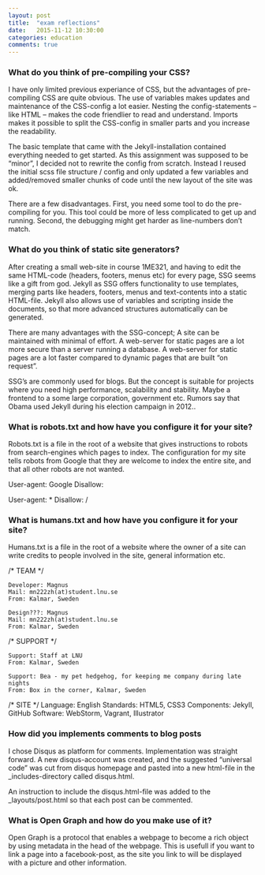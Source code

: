 ```yaml
---
layout: post
title:  "exam reflections"
date:   2015-11-12 10:30:00
categories: education
comments: true
---
```


### What do you think of pre-compiling your CSS?

I have only limited previous experiance of CSS, but the advantages of pre-compiling CSS are quite obvious. The use of variables makes updates and maintenance of the CSS-config a lot easier. Nesting the config-statements – like HTML – makes the code friendlier to read and understand. Imports makes it possible to split the CSS-config in smaller parts and you increase the readability.

The basic template that came with the Jekyll-installation contained everything needed to get started. As this assignment was supposed to be “minor”, I decided not to rewrite the config from scratch. Instead I reused the initial scss file structure / config and only updated a few variables and added/removed smaller chunks of code until the new layout of the site was ok.

There are a few disadvantages. First, you need some tool to do the pre-compiling for you. This tool could be more of less complicated to get up and running.
Second, the debugging might get harder as line-numbers don’t match.


### What do you think of static site generators?

After creating a small web-site in course 1ME321, and having to edit the same HTML-code (headers, footers, menus etc) for every page, SSG seems like a gift from god. Jekyll as SSG offers functionality to use templates, merging parts like headers, footers, menus and text-contents into a static HTML-file. Jekyll also allows use of variables and scripting inside the documents, so that more advanced structures automatically can be generated.

There are many advantages with the SSG-concept;
A site can be maintained with minimal of effort.
A web-server for static pages are a lot more secure than a server running a database.
A web-server for static pages are a lot faster compared to dynamic pages that are built “on request”.

SSG’s are commonly used for blogs. But the concept is suitable for projects where you need high performance, scalability and stability. Maybe a frontend to a some large corporation, government etc. Rumors say that Obama used Jekyll during his election campaign in 2012..


### What is robots.txt and how have you configure it for your site?

Robots.txt is a file in the root of a website that gives instructions to robots from search-engines  which pages to index. The configuration for my site tells robots from Google that they are welcome to index the entire site, and that all other robots are not wanted.

User-agent: Google
Disallow:

User-agent: *
Disallow: /


### What is humans.txt and how have you configure it for your site?

Humans.txt is a file in the root of a website where the owner of a site can write credits to people involved in the site, general information etc.


/* TEAM */

    Developer: Magnus
    Mail: mn222zh(at)student.lnu.se
    From: Kalmar, Sweden

    Design???: Magnus
    Mail: mn222zh(at)student.lnu.se
    From: Kalmar, Sweden

/* SUPPORT */

    Support: Staff at LNU
    From: Kalmar, Sweden

    Support: Bea - my pet hedgehog, for keeping me company during late nights
    From: Box in the corner, Kalmar, Sweden


/* SITE */
    Language: English
    Standards: HTML5, CSS3
    Components: Jekyll, GitHub
    Software: WebStorm, Vagrant, Illustrator


### How did you implements comments to blog posts

I chose Disqus as platform for comments. Implementation was straight forward. A new disqus-account was created, and the suggested “universal code” was cut from disqus homepage and pasted into a new html-file in the _includes-directory called disqus.html.

An instruction to include the disqus.html-file was added to the _layouts/post.html  so that each post can be commented.


### What is Open Graph and how do you make use of it?

Open Graph is a protocol that enables a webpage to become a rich object by using metadata in the head of the webpage. This is usefull if you want to link a page into a facebook-post, as the site you link to will be displayed with a picture and other information.
